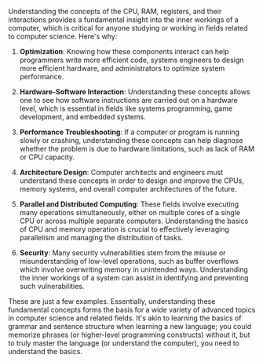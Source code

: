 Understanding the concepts of the CPU, RAM, registers, and their interactions provides a fundamental insight into the inner workings of a computer, which is critical for anyone studying or working in fields related to computer science. Here's why:

1. **Optimization**: Knowing how these components interact can help programmers write more efficient code, systems engineers to design more efficient hardware, and administrators to optimize system performance. 

2. **Hardware-Software Interaction**: Understanding these concepts allows one to see how software instructions are carried out on a hardware level, which is essential in fields like systems programming, game development, and embedded systems.

3. **Performance Troubleshooting**: If a computer or program is running slowly or crashing, understanding these concepts can help diagnose whether the problem is due to hardware limitations, such as lack of RAM or CPU capacity.

4. **Architecture Design**: Computer architects and engineers must understand these concepts in order to design and improve the CPUs, memory systems, and overall computer architectures of the future.

5. **Parallel and Distributed Computing**: These fields involve executing many operations simultaneously, either on multiple cores of a single CPU or across multiple separate computers. Understanding the basics of CPU and memory operation is crucial to effectively leveraging parallelism and managing the distribution of tasks.

6. **Security**: Many security vulnerabilities stem from the misuse or misunderstanding of low-level operations, such as buffer overflows which involve overwriting memory in unintended ways. Understanding the inner workings of a system can assist in identifying and preventing such vulnerabilities.

These are just a few examples. Essentially, understanding these fundamental concepts forms the basis for a wide variety of advanced topics in computer science and related fields. It's akin to learning the basics of grammar and sentence structure when learning a new language; you could memorize phrases (or higher-level programming constructs) without it, but to truly master the language (or understand the computer), you need to understand the basics.